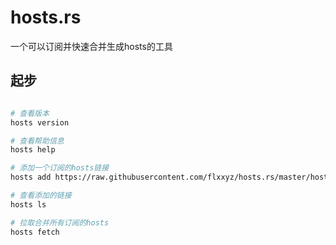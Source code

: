# hosts.rs

一个可以订阅并快速合并生成hosts的工具

## 起步

```bash

```

```bash
# 查看版本
hosts version

# 查看帮助信息
hosts help

# 添加一个订阅的hosts链接
hosts add https://raw.githubusercontent.com/flxxyz/hosts.rs/master/hosts

# 查看添加的链接
hosts ls

# 拉取合并所有订阅的hosts
hosts fetch
```
